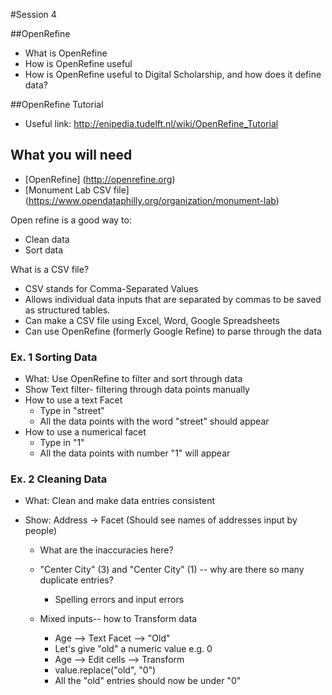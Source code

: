#Session 4

##OpenRefine
- What is OpenRefine
- How is OpenRefine useful
- How is OpenRefine useful to Digital Scholarship, and how does it define data?

##OpenRefine Tutorial
- Useful link: http://enipedia.tudelft.nl/wiki/OpenRefine_Tutorial

## What you will need
- [OpenRefine] (http://openrefine.org)
- [Monument Lab CSV file] (https://www.opendataphilly.org/organization/monument-lab)

Open refine is a good way to:
- Clean data
- Sort data

What is a CSV file?
- CSV stands for Comma-Separated Values
- Allows individual data inputs that are separated by commas to be saved as structured tables.
- Can make a CSV file using Excel, Word, Google Spreadsheets
- Can use OpenRefine (formerly Google Refine) to parse through the data


### Ex. 1 Sorting Data
- What: Use OpenRefine to filter and sort through data
- Show Text filter- filtering through data points manually
- How to use a text Facet
  - Type in "street"
  - All the data points with the word "street" should appear
- How to use a numerical facet
  - Type in "1"
  - All the data points with number "1" will appear


### Ex. 2 Cleaning Data
- What: Clean and make data entries consistent

- Show: Address -> Facet (Should see names of addresses input by people)
  - What are the inaccuracies here?
  - "Center City" (3) and "Center City" (1) -- why are there so many duplicate entries?
    - Spelling errors and input errors

  - Mixed inputs-- how to Transform data
    - Age --> Text Facet --> "Old"
    - Let's give "old" a numeric value e.g. 0
    - Age --> Edit cells --> Transform
    - value.replace("old", "0")
    - All the "old" entries should now be under "0"
